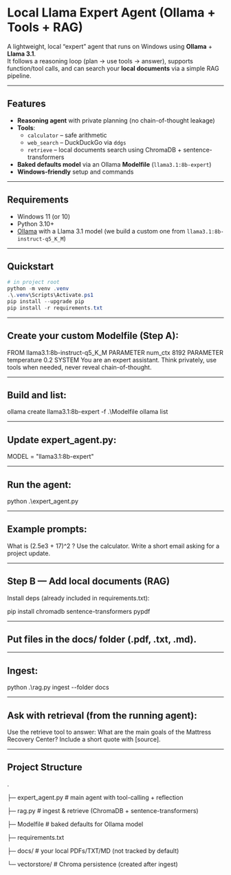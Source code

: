 # Local Llama Expert Agent (Ollama + Tools + RAG)

A lightweight, local “expert” agent that runs on Windows using **Ollama** + **Llama 3.1**.  
It follows a reasoning loop (plan → use tools → answer), supports function/tool calls, and can search your **local documents** via a simple RAG pipeline.


---

## Features

- **Reasoning agent** with private planning (no chain-of-thought leakage)
- **Tools**:
  - `calculator` – safe arithmetic
  - `web_search` – DuckDuckGo via `ddgs`
  - `retrieve` – local documents search using ChromaDB + sentence-transformers
- **Baked defaults model** via an Ollama **Modelfile** (`llama3.1:8b-expert`)
- **Windows-friendly** setup and commands

---

## Requirements

- Windows 11 (or 10)  
- Python 3.10+  
- [Ollama](https://ollama.com/) with a Llama 3.1 model (we build a custom one from `llama3.1:8b-instruct-q5_K_M`)

---

## Quickstart

```powershell
# in project root
python -m venv .venv
.\.venv\Scripts\Activate.ps1
pip install --upgrade pip
pip install -r requirements.txt

```
---

## Create your custom Modelfile (Step A):

FROM llama3.1:8b-instruct-q5_K_M
PARAMETER num_ctx 8192
PARAMETER temperature 0.2
SYSTEM You are an expert assistant. Think privately, use tools when needed, never reveal chain-of-thought.

---

## Build and list:

ollama create llama3.1:8b-expert -f .\Modelfile
ollama list

---

## Update expert_agent.py:

MODEL = "llama3.1:8b-expert"

---

## Run the agent:

python .\expert_agent.py

---

## Example prompts:

What is (2.5e3 + 17)^2 ? Use the calculator.
Write a short email asking for a project update.

---

## Step B — Add local documents (RAG)

Install deps (already included in requirements.txt):

pip install chromadb sentence-transformers pypdf

---

## Put files in the docs/ folder (.pdf, .txt, .md).

---

## Ingest:

python .\rag.py ingest --folder docs

---

## Ask with retrieval (from the running agent):

Use the retrieve tool to answer: What are the main goals of the Mattress Recovery Center? Include a short quote with [source].

---

## Project Structure
.

├─ expert_agent.py        # main agent with tool-calling + reflection

├─ rag.py                 # ingest & retrieve (ChromaDB + sentence-transformers)

├─ Modelfile              # baked defaults for Ollama model

├─ requirements.txt

├─ docs/                  # your local PDFs/TXT/MD (not tracked by default)

└─ vectorstore/           # Chroma persistence (created after ingest)

